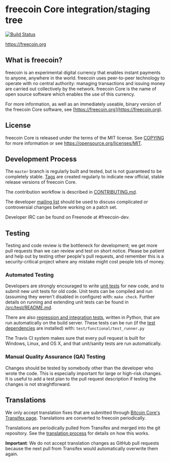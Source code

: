 freecoin Core integration/staging tree
=====================================

[![Build Status](https://travis-ci.org/fgshop/freecoin.svg?branch=master)](https://travis-ci.org/fgshop/freecoin)

https://freecoin.org

What is freecoin?
----------------

freecoin is an experimental digital currency that enables instant payments to
anyone, anywhere in the world. freecoin uses peer-to-peer technology to operate
with no central authority: managing transactions and issuing money are carried
out collectively by the network. freecoin Core is the name of open source
software which enables the use of this currency.

For more information, as well as an immediately useable, binary version of
the freecoin Core software, see [https://freecoin.org](https://freecoin.org).

License
-------

freecoin Core is released under the terms of the MIT license. See [COPYING](COPYING) for more
information or see https://opensource.org/licenses/MIT.

Development Process
-------------------

The `master` branch is regularly built and tested, but is not guaranteed to be
completely stable. [Tags](https://github.com/fgshop/freecoin/tags) are created
regularly to indicate new official, stable release versions of freecoin Core.

The contribution workflow is described in [CONTRIBUTING.md](CONTRIBUTING.md).

The developer [mailing list](https://groups.google.com/forum/#!forum/freecoin-dev)
should be used to discuss complicated or controversial changes before working
on a patch set.

Developer IRC can be found on Freenode at #freecoin-dev.

Testing
-------

Testing and code review is the bottleneck for development; we get more pull
requests than we can review and test on short notice. Please be patient and help out by testing
other people's pull requests, and remember this is a security-critical project where any mistake might cost people
lots of money.

### Automated Testing

Developers are strongly encouraged to write [unit tests](src/test/README.md) for new code, and to
submit new unit tests for old code. Unit tests can be compiled and run
(assuming they weren't disabled in configure) with: `make check`. Further details on running
and extending unit tests can be found in [/src/test/README.md](/src/test/README.md).

There are also [regression and integration tests](/test), written
in Python, that are run automatically on the build server.
These tests can be run (if the [test dependencies](/test) are installed) with: `test/functional/test_runner.py`

The Travis CI system makes sure that every pull request is built for Windows, Linux, and OS X, and that unit/sanity tests are run automatically.

### Manual Quality Assurance (QA) Testing

Changes should be tested by somebody other than the developer who wrote the
code. This is especially important for large or high-risk changes. It is useful
to add a test plan to the pull request description if testing the changes is
not straightforward.

Translations
------------

We only accept translation fixes that are submitted through [Bitcoin Core's Transifex page](https://www.transifex.com/projects/p/bitcoin/).
Translations are converted to freecoin periodically.

Translations are periodically pulled from Transifex and merged into the git repository. See the
[translation process](doc/translation_process.md) for details on how this works.

**Important**: We do not accept translation changes as GitHub pull requests because the next
pull from Transifex would automatically overwrite them again.
